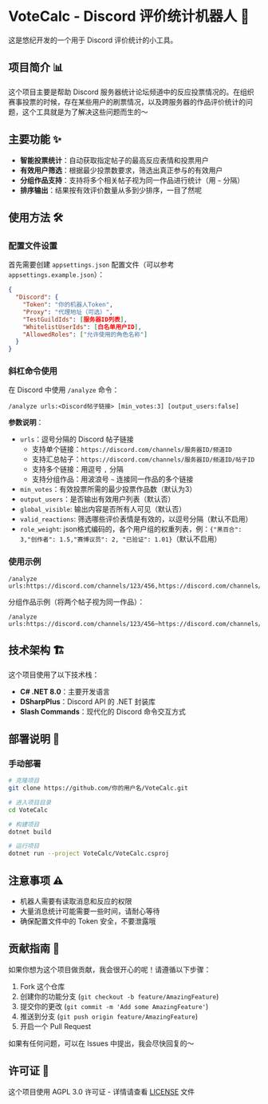# VoteCalc - Discord 评价统计机器人 🎀

这是悠纪开发的一个用于 Discord 评价统计的小工具。

## 项目简介 📊

这个项目主要是帮助 Discord 服务器统计论坛频道中的反应投票情况的。在组织赛事投票的时候，存在某些用户的刷票情况，以及跨服务器的作品评价统计的问题，这个工具就是为了解决这些问题而生的～

## 主要功能 ✨

- **智能投票统计**：自动获取指定帖子的最高反应表情和投票用户
- **有效用户筛选**：根据最少投票数要求，筛选出真正参与的有效用户
- **分组作品支持**：支持将多个相关帖子视为同一作品进行统计（用 `~` 分隔）
- **排序输出**：结果按有效评价数量从多到少排序，一目了然呢

## 使用方法 🛠️

### 配置文件设置

首先需要创建 `appsettings.json` 配置文件（可以参考 `appsettings.example.json`）：

```json
{
  "Discord": {
    "Token": "你的机器人Token",
    "Proxy": "代理地址（可选）",
    "TestGuildIds": [服务器ID列表],
    "WhitelistUserIds": [白名单用户ID],
    "AllowedRoles": ["允许使用的角色名称"]
  }
}
```

### 斜杠命令使用

在 Discord 中使用 `/analyze` 命令：

```
/analyze urls:<Discord帖子链接> [min_votes:3] [output_users:false]
```

**参数说明**：
- `urls`：逗号分隔的 Discord 帖子链接
  - 支持单个链接：`https://discord.com/channels/服务器ID/频道ID`
  - 支持汇总帖子：`https://discord.com/channels/服务器ID/频道ID/帖子ID`
  - 支持多个链接：用逗号 `,` 分隔
  - 支持分组作品：用波浪号 `~` 连接同一作品的多个链接
- `min_votes`：有效投票所需的最少投票作品数（默认为3）
- `output_users`：是否输出有效用户列表（默认否）
- `global_visible`: 输出内容是否所有人可见（默认否）
- `valid_reactions`: 筛选哪些评价表情是有效的，以逗号分隔（默认不启用）
- `role_weight`: json格式编码的，各个用户组的权重列表，例：`{"黑百合": 3,"创作者": 1.5,"赛博议员": 2, "已验证": 1.01}`（默认不启用）

### 使用示例

```
/analyze urls:https://discord.com/channels/123/456,https://discord.com/channels/123/789
```

分组作品示例（将两个帖子视为同一作品）：
```
/analyze urls:https://discord.com/channels/123/456~https://discord.com/channels/123/789
```

## 技术架构 🏗️

这个项目使用了以下技术栈：
- **C# .NET 8.0**：主要开发语言
- **DSharpPlus**：Discord API 的 .NET 封装库
- **Slash Commands**：现代化的 Discord 命令交互方式

## 部署说明 🚀

### 手动部署

```bash
# 克隆项目
git clone https://github.com/你的用户名/VoteCalc.git

# 进入项目目录
cd VoteCalc

# 构建项目
dotnet build

# 运行项目
dotnet run --project VoteCalc/VoteCalc.csproj
```
## 注意事项 ⚠️

- 机器人需要有读取消息和反应的权限
- 大量消息统计可能需要一些时间，请耐心等待
- 确保配置文件中的 Token 安全，不要泄露哦

## 贡献指南 💝

如果你想为这个项目做贡献，我会很开心的呢！请遵循以下步骤：

1. Fork 这个仓库
2. 创建你的功能分支 (`git checkout -b feature/AmazingFeature`)
3. 提交你的更改 (`git commit -m 'Add some AmazingFeature'`)
4. 推送到分支 (`git push origin feature/AmazingFeature`)
5. 开启一个 Pull Request

如果有任何问题，可以在 Issues 中提出，我会尽快回复的～

## 许可证 📄

这个项目使用 AGPL 3.0 许可证 - 详情请查看 [LICENSE](LICENSE) 文件

